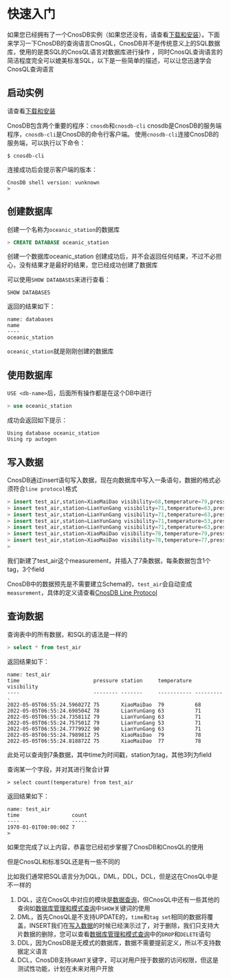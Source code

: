 # 快速入门

如果您已经拥有了一个CnosDB实例（如果您还没有，请查看[下载和安装](./install.md)）。下面来学习一下CnosDB的查询语言CnosQL，CnosDB并不是传统意义上的SQL数据库，使用的是类SQL的CnosQL语言对数据库进行操作 ，同时CnosQL查询语言的简洁程度完全可以媲美标准SQL，以下是一些简单的描述，可以让您迅速学会CnosQL查询语言

## 启动实例

请查看[下载和安装](./install.md)

CnosDB包含两个重要的程序：`cnosdb`和`cnosdb-cli`
cnosdb是CnosDB的服务端程序，`cnosdb-cli`是CnosDB的命令行客户端。
使用`cnosdb-cli`连接CnosDB的服务端，可以执行以下命令：
```shell
$ cnosdb-cli
```
连接成功后会提示客户端的版本：
```shell
CnosDB shell version: vunknown
>
```


## 创建数据库

创建一个名称为`oceanic_station`的数据库
```sql
> CREATE DATABASE oceanic_station
```
创建一个数据库oceanic_station
创建成功后，并不会返回任何结果，不过不必担心，没有结果才是最好的结果，您已经成功创建了数据库

可以使用`SHOW DATABASES`来进行查看：
```shell
SHOW DATABASES
```
返回的结果如下：
```
name: databases
name
----
oceanic_station
```
`oceanic_station`就是刚刚创建的数据库

## 使用数据库

`USE <db-name>`后，后面所有操作都是在这个DB中进行
```sql
> use oceanic_station
```
成功会返回如下提示：
```
Using database oceanic_station
Using rp autogen
```

## 写入数据

CnosDB通过insert语句写入数据，现在向数据库中写入一条语句，数据的格式必须符合`line protocol`格式

```sql
> insert test_air,station=XiaoMaiDao visibility=68,temperature=79,pressure=75 
> insert test_air,station=LianYunGang visibility=71,temperature=63,pressure=78
> insert test_air,station=LianYunGang visibility=71,temperature=63,pressure=79
> insert test_air,station=LianYunGang visibility=71,temperature=53,pressure=79
> insert test_air,station=LianYunGang visibility=71,temperature=63,pressure=90
> insert test_air,station=XiaoMaiDao visibility=78,temperature=79,pressure=75 
> insert test_air,station=XiaoMaiDao visibility=78,temperature=77,pressure=75 
> 
```
我们新建了test_air这个measurement，并插入了7条数据，每条数据包含1个tag，3个field

CnosDB中的数据预先是不需要建立Schema的，`test_air`会自动变成`measurement`，具体的定义请查看[CnosDB Line Protocol](../protocol/line_protocol.md)

## 查询数据

查询表中的所有数据，和SQL的语法是一样的
``` sql
> select * from test_air
```
返回结果如下：
```
name: test_air
time                        pressure station     temperature visibility
----                        -------- -------     ----------- ----------
2022-05-05T06:55:24.596027Z 75       XiaoMaiDao  79          68
2022-05-05T06:55:24.698504Z 78       LianYunGang 63          71
2022-05-05T06:55:24.735811Z 79       LianYunGang 63          71
2022-05-05T06:55:24.757501Z 79       LianYunGang 53          71
2022-05-05T06:55:24.777992Z 90       LianYunGang 63          71
2022-05-05T06:55:24.798981Z 75       XiaoMaiDao  79          78
2022-05-05T06:55:24.818872Z 75       XiaoMaiDao  77          78
```
此处可以查询到7条数据，其中time为时间戳，station为tag，其他3列为field

查询某一个字段，并对其进行聚合计算

```
> select count(temperature) from test_air
```
返回结果如下：
```
name: test_air
time                 count
----                 -----
1970-01-01T00:00:00Z 7
>
```

如果您完成了以上内容，恭喜您已经初步掌握了CnosDB和CnosQL的使用

但是CnosQL和标准SQL还是有一些不同的

比如我们通常把SQL语言分为DQL，DML，DDL，DCL，但是这在CnosQL中是不一样的
1. DQL，这在CnosQL中对应的模块是[数据查询](../cnosql/cnosql_queries.md)，但CnosQL中还有一些其他的查询如[数据库管理和模式查询](../cnosql/cnosql_management.md)中`SHOW`关键词的使用
2. DML，首先CnosQL是不支持UPDATE的，`time`和`tag set`相同的数据将覆盖，INSERT我们在[写入数据](#写入数据)的时候已经演示过了，对于删除，我们只支持大片数据的删除，您可以查看[数据库管理和模式查询](../cnosql/cnosql_management.md)中的`DROP`和`DELETE`语句
3. DDL，因为CnosDB是无模式的数据库，数据不需要提前定义，所以不支持数据定义语言
4. DCL，CnosDB支持`GRANT`关键字，可以对用户授于数据的访问权限，但这是测试性功能，计划在未来对用户开放